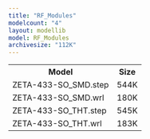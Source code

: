 ```yaml
---
title: "RF_Modules"
modelcount: "4"
layout: modellib
model: RF_Modules
archivesize: "112K"
---
```


<table><tr>
<th>Model</th>
<th>Size</th>
</tr>
<tr><td>ZETA-433-SO_SMD.step</td><td>544K</td></tr>
<tr><td>ZETA-433-SO_SMD.wrl</td><td>180K</td></tr>
<tr><td>ZETA-433-SO_THT.step</td><td>545K</td></tr>
<tr><td>ZETA-433-SO_THT.wrl</td><td>183K</td></tr>
